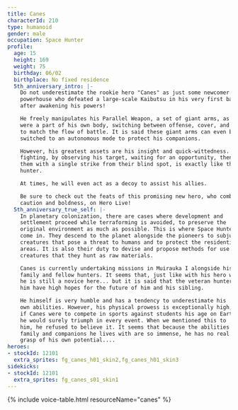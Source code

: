 ```yaml
---
title: Canes
characterId: 210
type: humanoid
gender: male
occupation: Space Hunter
profile:
  age: 15
  height: 169
  weight: 75
  birthday: 06/02
  birthplace: No fixed residence
  5th_anniversary_intro: |-
    Do not underestimate the rookie hero "Canes" as just some newcomer. He is a
    powerhouse who defeated a large-scale Kaibutsu in his very first battle right
    after awakening his powers!

    He freely manipulates his Parallel Weapon, a set of giant arms, as if it
    were a part of his own body, switching between offense, cover, and support
    to match the flow of battle. It is said these giant arms can even be
    switched to an autonomous mode to protect his companions.

    However, his greatest assets are his insight and quick-wittedness. His style of
    fighting, by observing his target, waiting for an opportunity, then finishing
    them with a single strike from their blind spot, is exactly like that of a
    hunter.

    At times, he will even act as a decoy to assist his allies.

    Be sure to check out the feats of this promising new hero, who combines both
    caution and boldness, on Hero Live!
  5th_anniversary_true_self: |-
    In planetary colonization, there are cases where development and
    settlement proceed while terraforming is avoided, to preserve the
    original environment as much as possible. This is where Space Hunters
    come in. They descend to the planet alongside the pioneers to subjugate
    creatures that pose a threat to humans and to protect the residential
    areas. It is also their duty to devise and propose methods for use of the
    creatures that they hunt as raw materials.

    Canes is currently undertaking missions in Muirauka I alongside his
    family and fellow hunters. It seems that, just like with his hero work,
    he is still a novice here... but it is said that the veteran hunters around
    him have high hopes for the future of him and his sibling.

    He himself is very humble and has a tendency to underestimate his
    own abilities. However, his physical prowess is exceptionally high;
    if Canes were to compete in sports against students his age on Earth,
    he would surely triumph in every event. When we mentioned this to
    him, he refused to believe it. It seems that because the abilities of his
    family and companions he lives with are so immense, he has no real
    grasp of his own potential....
heroes:
- stockId: 12101
  extra_sprites: fg_canes_h01_skin2,fg_canes_h01_skin3
sidekicks:
- stockId: 12101
  extra_sprites: fg_canes_s01_skin1
---
```


{% include voice-table.html resourceName="canes"
%}
